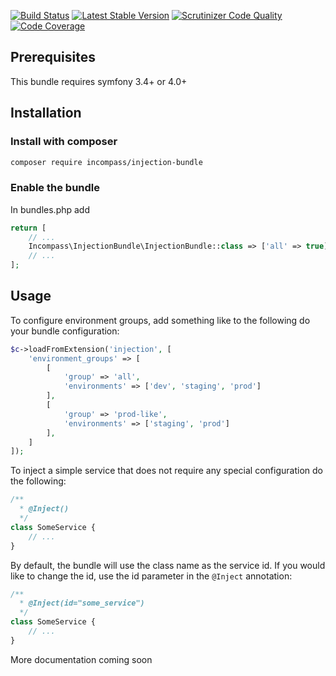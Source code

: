 [![Build Status](https://travis-ci.org/incompass/InjectionBundle.svg?branch=master)](https://travis-ci.org/incompass/InjectionBundle)
[![Latest Stable Version](https://poser.pugx.org/incompass/injection-bundle/v/stable.svg)](https://packagist.org/packages/incompass/injection-bundle)
[![Scrutinizer Code Quality](https://scrutinizer-ci.com/g/incompass/injection-bundle/badges/quality-score.png?b=master)](https://scrutinizer-ci.com/g/incompass/injection-bundle/?branch=master)
[![Code Coverage](https://scrutinizer-ci.com/g/incompass/injection-bundle/badges/coverage.png?b=master)](https://scrutinizer-ci.com/g/incompass/injection-bundle/?branch=master)

Prerequisites
-------------

This bundle requires symfony 3.4+ or 4.0+

Installation
------------

### Install with composer

```bash
composer require incompass/injection-bundle
```

### Enable the bundle

In bundles.php add

```php
return [
    // ...
    Incompass\InjectionBundle\InjectionBundle::class => ['all' => true]
    // ...
];
```

Usage
-----

To configure environment groups, add something like to the following do your bundle configuration:

```php
$c->loadFromExtension('injection', [
    'environment_groups' => [
        [
            'group' => 'all',
            'environments' => ['dev', 'staging', 'prod']
        ],
        [
            'group' => 'prod-like',
            'environments' => ['staging', 'prod']
        ],
    ]
]);

```

To inject a simple service that does not require any special configuration do the following:

```php
/**
  * @Inject()
  */
class SomeService {
    // ...
}
```

By default, the bundle will use the class name as the service id. If you would like to change the id, use the id parameter in the `@Inject` annotation:

```php
/**
  * @Inject(id="some_service")
  */
class SomeService {
    // ...
}
```

More documentation coming soon